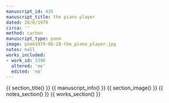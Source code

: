 ```yaml
---
manuscript_id: 435
manuscript_title: the piano player
dated: 28/6/1979
circa: ''
method: carbon
manuscript_type: poem
image: poem1979-06-28-the_piano_player.jpg
notes: null
works_included:
- work_id: 3396
  altered: 'no'
  edited: 'no'
---
```


{{ section_title() }}
{{ manuscript_info() }}
{{ section_image() }}
{{ notes_section() }}
{{ works_section() }}
